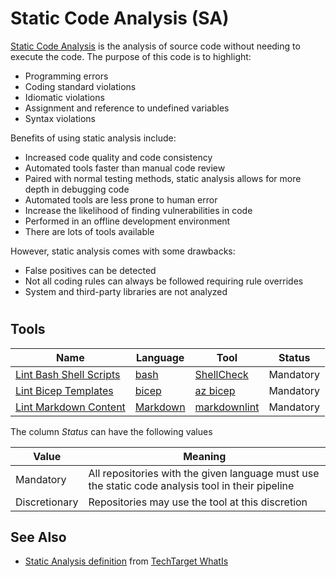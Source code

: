 # Static Code Analysis (SA)

[Static Code Analysis](https://en.wikipedia.org/wiki/Static_program_analysis) is the analysis of source code without needing to execute the code.  The purpose of this code is to highlight:

- Programming errors
- Coding standard violations
- Idiomatic violations
- Assignment and reference to undefined variables
- Syntax violations

Benefits of using static analysis include:

- Increased code quality and code consistency
- Automated tools faster than manual code review
- Paired with normal testing methods, static analysis allows for more depth in debugging code
- Automated tools are less prone to human error
- Increase the likelihood of finding vulnerabilities in code
- Performed in an offline development environment
- There are lots of tools available

However, static analysis comes with some drawbacks:

- False positives can be detected
- Not all coding rules can always be followed requiring rule overrides
- System and third-party libraries are not analyzed

# 

## Tools

| Name | Language | Tool | Status |
|-|-|-|-|
| [Lint Bash Shell Scripts](./lint-bash-shell) | [bash](https://www.gnu.org/software/bash/) | [ShellCheck](../../tooling/shellcheck) | Mandatory |
| [Lint Bicep Templates](./lint-bicep) | [bicep](https://docs.microsoft.com/en-us/azure/azure-resource-manager/bicep/) | [az bicep](../../tooling/az-bicep) | Mandatory |
| [Lint Markdown Content](./lint-markdown) | [Markdown](https://en.wikipedia.org/wiki/Markdown) | [markdownlint](../../tooling/markdownlint) | Mandatory |

The column *Status* can have the following values

| Value | Meaning |
|-|-|
| Mandatory | All repositories with the given language must use the static code analysis tool in their pipeline |
| Discretionary | Repositories may use the tool at this discretion |

## See Also

- [Static Analysis definition](https://www.techtarget.com/whatis/definition/static-analysis-static-code-analysis) from [TechTarget WhatIs](https://www.techtarget.com/whatis/)
